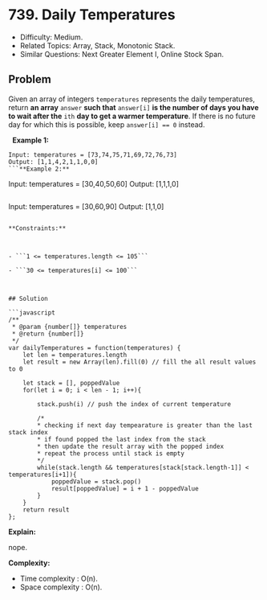 # 739. Daily Temperatures

- Difficulty: Medium.
- Related Topics: Array, Stack, Monotonic Stack.
- Similar Questions: Next Greater Element I, Online Stock Span.

## Problem

Given an array of integers ```temperatures``` represents the daily temperatures, return **an array** ```answer``` **such that** ```answer[i]``` **is the number of days you have to wait after the** ```ith``` **day to get a warmer temperature**. If there is no future day for which this is possible, keep ```answer[i] == 0``` instead.

 
**Example 1:**
```
Input: temperatures = [73,74,75,71,69,72,76,73]
Output: [1,1,4,2,1,1,0,0]
```**Example 2:**
```
Input: temperatures = [30,40,50,60]
Output: [1,1,1,0]
```**Example 3:**
```
Input: temperatures = [30,60,90]
Output: [1,1,0]
```
 
**Constraints:**


	
- ```1 <= temperatures.length <= 105```
	
- ```30 <= temperatures[i] <= 100```



## Solution

```javascript
/**
 * @param {number[]} temperatures
 * @return {number[]}
 */
var dailyTemperatures = function(temperatures) {
    let len = temperatures.length
    let result = new Array(len).fill(0) // fill the all result values to 0
    
    let stack = [], poppedValue
    for(let i = 0; i < len - 1; i++){
        
        stack.push(i) // push the index of current temperature
        
        /* 
        * checking if next day tempearature is greater than the last stack index
        * if found popped the last index from the stack
        * then update the result array with the popped index
        * repeat the process until stack is empty
        */
        while(stack.length && temperatures[stack[stack.length-1]] < temperatures[i+1]){
            poppedValue = stack.pop()
            result[poppedValue] = i + 1 - poppedValue
        }
    }
    return result
};
```

**Explain:**

nope.

**Complexity:**

* Time complexity : O(n).
* Space complexity : O(n).
